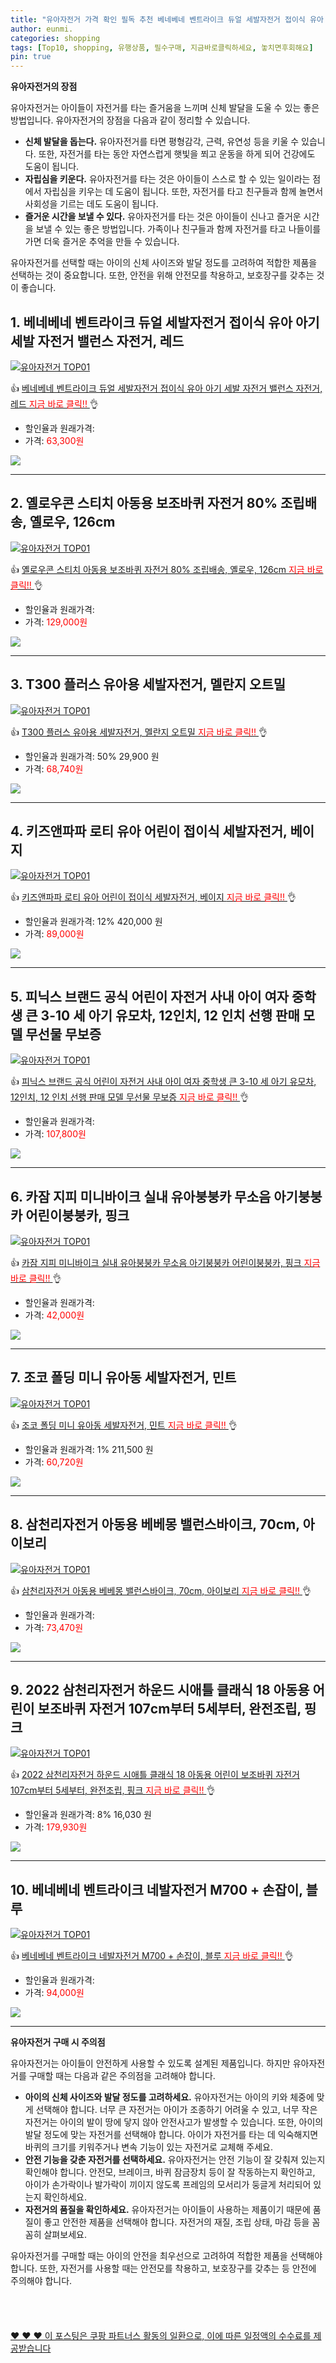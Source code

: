 ```yaml
---
title: "유아자전거 가격 확인 필독 추천 베네베네 벤트라이크 듀얼 세발자전거 접이식 유아 아기 세발 자전거 밸런스 자전거, 레드 비교 장점 구매가이드"
author: eunmi.
categories: shopping
tags: [Top10, shopping, 유행상품, 필수구매, 지금바로클릭하세요, 놓치면후회해요]
pin: true
---
```

**유아자전거의 장점**

유아자전거는 아이들이 자전거를 타는 즐거움을 느끼며 신체 발달을 도울 수 있는 좋은 방법입니다. 유아자전거의 장점을 다음과 같이 정리할 수 있습니다.

* **신체 발달을 돕는다.** 유아자전거를 타면 평형감각, 근력, 유연성 등을 키울 수 있습니다. 또한, 자전거를 타는 동안 자연스럽게 햇빛을 쬐고 운동을 하게 되어 건강에도 도움이 됩니다.
* **자립심을 키운다.** 유아자전거를 타는 것은 아이들이 스스로 할 수 있는 일이라는 점에서 자립심을 키우는 데 도움이 됩니다. 또한, 자전거를 타고 친구들과 함께 놀면서 사회성을 기르는 데도 도움이 됩니다.
* **즐거운 시간을 보낼 수 있다.** 유아자전거를 타는 것은 아이들이 신나고 즐거운 시간을 보낼 수 있는 좋은 방법입니다. 가족이나 친구들과 함께 자전거를 타고 나들이를 가면 더욱 즐거운 추억을 만들 수 있습니다.

유아자전거를 선택할 때는 아이의 신체 사이즈와 발달 정도를 고려하여 적합한 제품을 선택하는 것이 중요합니다. 또한, 안전을 위해 안전모를 착용하고, 보호장구를 갖추는 것이 좋습니다.

   

## 1. 베네베네 벤트라이크 듀얼 세발자전거 접이식 유아 아기 세발 자전거 밸런스 자전거, 레드

[![유아자전거 TOP01](https://thumbnail6.coupangcdn.com/thumbnails/remote/230x230ex/image/vendor_inventory/35a1/d600d54e37a7c36786199f99dbcc4498c64438618286a8edfb71086873ba.jpg)](https://link.coupang.com/re/AFFSDP?lptag=AF3617701&subid=GithubCoopas&pageKey=7382845307&traceid=V0-153&itemId=19070699755&vendorItemId=86014226932)


👍 [베네베네 벤트라이크 듀얼 세발자전거 접이식 유아 아기 세발 자전거 밸런스 자전거, 레드 <font color=red> 지금 바로 클릭!! </font> ](https://link.coupang.com/re/AFFSDP?lptag=AF3617701&subid=GithubCoopas&pageKey=7382845307&traceid=V0-153&itemId=19070699755&vendorItemId=86014226932) 👌 


- 할인율과 원래가격: 
- 가격: <span style='color:red'>63,300원</span>

[![](/discount_price.png)](https://link.coupang.com/re/AFFSDP?lptag=AF3617701&subid=GithubCoopas&pageKey=7382845307&traceid=V0-153&itemId=19070699755&vendorItemId=86014226932)

---


   

## 2. 옐로우콘 스티치 아동용 보조바퀴 자전거 80% 조립배송, 옐로우, 126cm

[![유아자전거 TOP01](https://thumbnail8.coupangcdn.com/thumbnails/remote/230x230ex/image/retail/images/2023/05/23/10/2/80683ec9-b965-46dc-999c-6c38c21c15e3.jpg)](https://link.coupang.com/re/AFFSDP?lptag=AF3617701&subid=GithubCoopas&pageKey=7352572552&traceid=V0-153&itemId=18924121638&vendorItemId=86051145457)


👍 [옐로우콘 스티치 아동용 보조바퀴 자전거 80% 조립배송, 옐로우, 126cm <font color=red> 지금 바로 클릭!! </font> ](https://link.coupang.com/re/AFFSDP?lptag=AF3617701&subid=GithubCoopas&pageKey=7352572552&traceid=V0-153&itemId=18924121638&vendorItemId=86051145457) 👌 


- 할인율과 원래가격: 
- 가격: <span style='color:red'>129,000원</span>

[![](/discount_price.png)](https://link.coupang.com/re/AFFSDP?lptag=AF3617701&subid=GithubCoopas&pageKey=7352572552&traceid=V0-153&itemId=18924121638&vendorItemId=86051145457)

---


   

## 3. T300 플러스 유아용 세발자전거, 멜란지 오트밀

[![유아자전거 TOP01](https://thumbnail9.coupangcdn.com/thumbnails/remote/230x230ex/image/retail/images/2020/05/25/19/8/6e497e6a-21e6-40b5-a9f3-2792bf79d92f.jpg)](https://link.coupang.com/re/AFFSDP?lptag=AF3617701&subid=GithubCoopas&pageKey=1633287627&traceid=V0-153&itemId=2785912718&vendorItemId=70775645820)


👍 [T300 플러스 유아용 세발자전거, 멜란지 오트밀 <font color=red> 지금 바로 클릭!! </font> ](https://link.coupang.com/re/AFFSDP?lptag=AF3617701&subid=GithubCoopas&pageKey=1633287627&traceid=V0-153&itemId=2785912718&vendorItemId=70775645820) 👌 


- 할인율과 원래가격: 50%  29,900   원
- 가격: <span style='color:red'>68,740원</span>

[![](/discount_price.png)](https://link.coupang.com/re/AFFSDP?lptag=AF3617701&subid=GithubCoopas&pageKey=1633287627&traceid=V0-153&itemId=2785912718&vendorItemId=70775645820)

---


   

## 4. 키즈앤파파 로티 유아 어린이 접이식 세발자전거, 베이지

[![유아자전거 TOP01](https://thumbnail8.coupangcdn.com/thumbnails/remote/230x230ex/image/vendor_inventory/efcd/9e5d28ddd5544b82a8d7061836c77cbec3521960317555cb09446fd2f631.jpg)](https://link.coupang.com/re/AFFSDP?lptag=AF3617701&subid=GithubCoopas&pageKey=7319878115&traceid=V0-153&itemId=18771827406&vendorItemId=85903569923)


👍 [키즈앤파파 로티 유아 어린이 접이식 세발자전거, 베이지 <font color=red> 지금 바로 클릭!! </font> ](https://link.coupang.com/re/AFFSDP?lptag=AF3617701&subid=GithubCoopas&pageKey=7319878115&traceid=V0-153&itemId=18771827406&vendorItemId=85903569923) 👌 


- 할인율과 원래가격: 12%  420,000   원
- 가격: <span style='color:red'>89,000원</span>

[![](/discount_price.png)](https://link.coupang.com/re/AFFSDP?lptag=AF3617701&subid=GithubCoopas&pageKey=7319878115&traceid=V0-153&itemId=18771827406&vendorItemId=85903569923)

---


   

## 5. 피닉스 브랜드 공식 어린이 자전거 사내 아이 여자 중학생 큰 3-10 세 아기 유모차, 12인치, 12 인치 선행 판매 모델 무선물 무보증

[![유아자전거 TOP01](https://thumbnail10.coupangcdn.com/thumbnails/remote/230x230ex/image/vendor_inventory/174b/55200776cf83ca35de35f684ee98d75912fdd0004c29efccb5957380c292.png)](https://link.coupang.com/re/AFFSDP?lptag=AF3617701&subid=GithubCoopas&pageKey=7220342540&traceid=V0-153&itemId=18295422611&vendorItemId=85441002988)


👍 [피닉스 브랜드 공식 어린이 자전거 사내 아이 여자 중학생 큰 3-10 세 아기 유모차, 12인치, 12 인치 선행 판매 모델 무선물 무보증 <font color=red> 지금 바로 클릭!! </font> ](https://link.coupang.com/re/AFFSDP?lptag=AF3617701&subid=GithubCoopas&pageKey=7220342540&traceid=V0-153&itemId=18295422611&vendorItemId=85441002988) 👌 


- 할인율과 원래가격: 
- 가격: <span style='color:red'>107,800원</span>

[![](/discount_price.png)](https://link.coupang.com/re/AFFSDP?lptag=AF3617701&subid=GithubCoopas&pageKey=7220342540&traceid=V0-153&itemId=18295422611&vendorItemId=85441002988)

---


   

## 6. 카잠 지피 미니바이크 실내 유아붕붕카 무소음 아기붕붕카 어린이붕붕카, 핑크

[![유아자전거 TOP01](https://thumbnail9.coupangcdn.com/thumbnails/remote/230x230ex/image/vendor_inventory/26cc/b40564577e1954f701cff222207aa8191aeb3773fb7ca9f9fe3f8d3c0484.jpg)](https://link.coupang.com/re/AFFSDP?lptag=AF3617701&subid=GithubCoopas&pageKey=1300377047&traceid=V0-153&itemId=2313940470&vendorItemId=70310691775)


👍 [카잠 지피 미니바이크 실내 유아붕붕카 무소음 아기붕붕카 어린이붕붕카, 핑크 <font color=red> 지금 바로 클릭!! </font> ](https://link.coupang.com/re/AFFSDP?lptag=AF3617701&subid=GithubCoopas&pageKey=1300377047&traceid=V0-153&itemId=2313940470&vendorItemId=70310691775) 👌 


- 할인율과 원래가격: 
- 가격: <span style='color:red'>42,000원</span>

[![](/discount_price.png)](https://link.coupang.com/re/AFFSDP?lptag=AF3617701&subid=GithubCoopas&pageKey=1300377047&traceid=V0-153&itemId=2313940470&vendorItemId=70310691775)

---


   

## 7. 조코 폴딩 미니 유아동 세발자전거, 민트

[![유아자전거 TOP01](https://thumbnail8.coupangcdn.com/thumbnails/remote/230x230ex/image/rs_quotation_api/zdyfcis2/d04a70cc82e54c12b0f97fb509f61298.jpg)](https://link.coupang.com/re/AFFSDP?lptag=AF3617701&subid=GithubCoopas&pageKey=6482731138&traceid=V0-153&itemId=13745578994&vendorItemId=80996382207)


👍 [조코 폴딩 미니 유아동 세발자전거, 민트 <font color=red> 지금 바로 클릭!! </font> ](https://link.coupang.com/re/AFFSDP?lptag=AF3617701&subid=GithubCoopas&pageKey=6482731138&traceid=V0-153&itemId=13745578994&vendorItemId=80996382207) 👌 


- 할인율과 원래가격: 1%  211,500   원
- 가격: <span style='color:red'>60,720원</span>

[![](/discount_price.png)](https://link.coupang.com/re/AFFSDP?lptag=AF3617701&subid=GithubCoopas&pageKey=6482731138&traceid=V0-153&itemId=13745578994&vendorItemId=80996382207)

---


   

## 8. 삼천리자전거 아동용 베베몽 밸런스바이크, 70cm, 아이보리

[![유아자전거 TOP01](https://thumbnail9.coupangcdn.com/thumbnails/remote/230x230ex/image/retail/images/2023/02/01/14/3/c1257143-0486-4cdf-a1c0-a5150cea098f.jpg)](https://link.coupang.com/re/AFFSDP?lptag=AF3617701&subid=GithubCoopas&pageKey=7093490715&traceid=V0-153&itemId=17743521055&vendorItemId=84908117959)


👍 [삼천리자전거 아동용 베베몽 밸런스바이크, 70cm, 아이보리 <font color=red> 지금 바로 클릭!! </font> ](https://link.coupang.com/re/AFFSDP?lptag=AF3617701&subid=GithubCoopas&pageKey=7093490715&traceid=V0-153&itemId=17743521055&vendorItemId=84908117959) 👌 


- 할인율과 원래가격: 
- 가격: <span style='color:red'>73,470원</span>

[![](/discount_price.png)](https://link.coupang.com/re/AFFSDP?lptag=AF3617701&subid=GithubCoopas&pageKey=7093490715&traceid=V0-153&itemId=17743521055&vendorItemId=84908117959)

---


   

## 9. 2022 삼천리자전거 하운드 시애틀 클래식 18 아동용 어린이 보조바퀴 자전거 107cm부터 5세부터, 완전조립, 핑크

[![유아자전거 TOP01](https://thumbnail10.coupangcdn.com/thumbnails/remote/230x230ex/image/vendor_inventory/b6b0/f7d8313aebe09207eaf225ad9d8607caa1a0d87ecdc1d66bdd95e838152d.jpg)](https://link.coupang.com/re/AFFSDP?lptag=AF3617701&subid=GithubCoopas&pageKey=6441868351&traceid=V0-153&itemId=13947750831&vendorItemId=81196981514)


👍 [2022 삼천리자전거 하운드 시애틀 클래식 18 아동용 어린이 보조바퀴 자전거 107cm부터 5세부터, 완전조립, 핑크 <font color=red> 지금 바로 클릭!! </font> ](https://link.coupang.com/re/AFFSDP?lptag=AF3617701&subid=GithubCoopas&pageKey=6441868351&traceid=V0-153&itemId=13947750831&vendorItemId=81196981514) 👌 


- 할인율과 원래가격: 8%  16,030   원
- 가격: <span style='color:red'>179,930원</span>

[![](/discount_price.png)](https://link.coupang.com/re/AFFSDP?lptag=AF3617701&subid=GithubCoopas&pageKey=6441868351&traceid=V0-153&itemId=13947750831&vendorItemId=81196981514)

---


   

## 10. 베네베네 벤트라이크 네발자전거 M700 + 손잡이, 블루

[![유아자전거 TOP01](https://thumbnail9.coupangcdn.com/thumbnails/remote/230x230ex/image/vendor_inventory/e662/10f1d591ec1ac765d52d0c0ab4876953657eaf24bf2713c4b5a307c0651f.jpg)](https://link.coupang.com/re/AFFSDP?lptag=AF3617701&subid=GithubCoopas&pageKey=2160787078&traceid=V0-153&itemId=3670620857&vendorItemId=86281753844)


👍 [베네베네 벤트라이크 네발자전거 M700 + 손잡이, 블루 <font color=red> 지금 바로 클릭!! </font> ](https://link.coupang.com/re/AFFSDP?lptag=AF3617701&subid=GithubCoopas&pageKey=2160787078&traceid=V0-153&itemId=3670620857&vendorItemId=86281753844) 👌 


- 할인율과 원래가격: 
- 가격: <span style='color:red'>94,000원</span>

[![](/discount_price.png)](https://link.coupang.com/re/AFFSDP?lptag=AF3617701&subid=GithubCoopas&pageKey=2160787078&traceid=V0-153&itemId=3670620857&vendorItemId=86281753844)

---
**유아자전거 구매 시 주의점**

유아자전거는 아이들이 안전하게 사용할 수 있도록 설계된 제품입니다. 하지만 유아자전거를 구매할 때는 다음과 같은 주의점을 고려해야 합니다.

* **아이의 신체 사이즈와 발달 정도를 고려하세요.** 유아자전거는 아이의 키와 체중에 맞게 선택해야 합니다. 너무 큰 자전거는 아이가 조종하기 어려울 수 있고, 너무 작은 자전거는 아이의 발이 땅에 닿지 않아 안전사고가 발생할 수 있습니다. 또한, 아이의 발달 정도에 맞는 자전거를 선택해야 합니다. 아이가 자전거를 타는 데 익숙해지면 바퀴의 크기를 키워주거나 변속 기능이 있는 자전거로 교체해 주세요.
* **안전 기능을 갖춘 자전거를 선택하세요.** 유아자전거는 안전 기능이 잘 갖춰져 있는지 확인해야 합니다. 안전모, 브레이크, 바퀴 잠금장치 등이 잘 작동하는지 확인하고, 아이가 손가락이나 발가락이 끼이지 않도록 프레임의 모서리가 둥글게 처리되어 있는지 확인하세요.
* **자전거의 품질을 확인하세요.** 유아자전거는 아이들이 사용하는 제품이기 때문에 품질이 좋고 안전한 제품을 선택해야 합니다. 자전거의 재질, 조립 상태, 마감 등을 꼼꼼히 살펴보세요.

유아자전거를 구매할 때는 아이의 안전을 최우선으로 고려하여 적합한 제품을 선택해야 합니다. 또한, 자전거를 사용할 때는 안전모를 착용하고, 보호장구를 갖추는 등 안전에 주의해야 합니다.<br><br><br><br><br> [ ❤ ❤ ❤ 이 포스팅은 쿠팡 파트너스 활동의 일환으로, 이에 따른 일정액의 수수료를 제공받습니다](https://link.coupang.com/a/bcEFyh)